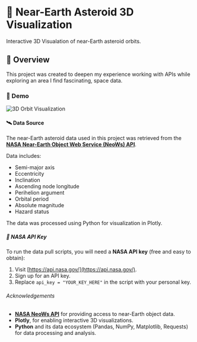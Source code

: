 # 🚀 Near-Earth Asteroid 3D Visualization

Interactive 3D Visualation of near-Earth asteroid orbits.

## 🌌 Overview

This project was created to deepen my experience working with APIs while exploring an area I find fascinating, space data.

### 📸 Demo

![3D Orbit Visualization](assets\msedge_MzyFU8t5XD.gif)

#### 🛰️ Data Source

The near-Earth asteroid data used in this project was retrieved from the **[NASA Near-Earth Object Web Service (NeoWs) API](https://api.nasa.gov/)**.

Data includes:
- Semi-major axis
- Eccentricity
- Inclination
- Ascending node longitude
- Perihelion argument
- Orbital period
- Absolute magnitude
- Hazard status

The data was processed using Python for visualization in Plotly.

##### 🔑 NASA API Key

To run the data pull scripts, you will need a **NASA API key** (free and easy to obtain):

1. Visit [https://api.nasa.gov/](https://api.nasa.gov/).
2. Sign up for an API key.
3. Replace `api_key = "YOUR_KEY_HERE"` in the script with your personal key.

###### Acknowledgements

- **[NASA NeoWs API](https://api.nasa.gov/)** for providing access to near-Earth object data.
- **Plotly**, for enabling interactive 3D visualizations.
- **Python** and its data ecosystem (Pandas, NumPy, Matplotlib, Requests) for data processing and analysis.


